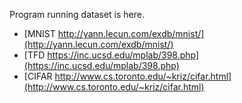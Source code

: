 Program running dataset is here.

- [MNIST http://yann.lecun.com/exdb/mnist/](http://yann.lecun.com/exdb/mnist/)
- [TFD https://inc.ucsd.edu/mplab/398.php](https://inc.ucsd.edu/mplab/398.php)
- [CIFAR http://www.cs.toronto.edu/~kriz/cifar.html](http://www.cs.toronto.edu/~kriz/cifar.html)
